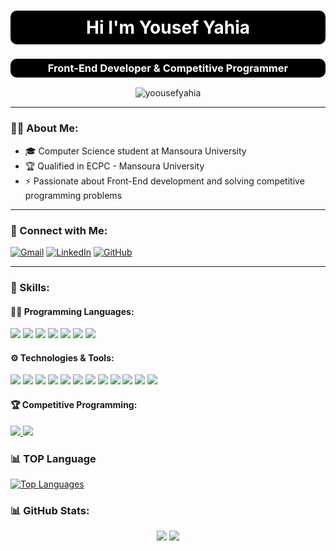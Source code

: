 <h1 align="center" style="background-color: black; padding: 10px; color: white; border-radius: 10px;">
  Hi I'm Yousef Yahia
</h1>
<h3 align="center" style="background-color: black; padding: 5px; color: white; border-radius: 10px;">
  Front-End Developer & Competitive Programmer
</h3>


<p align="center">
  <img src="https://komarev.com/ghpvc/?username=yoousefyahia&label=Profile%20Views&color=0e75b6&style=flat" alt="yoousefyahia" />
</p>

---

### 👨‍💻 About Me:
- 🎓 Computer Science student at Mansoura University
- 🏆 Qualified in ECPC - Mansoura University
- ⚡ Passionate about Front-End development and solving competitive programming problems  

---

### 🔗 Connect with Me:
[![Gmail](https://img.shields.io/badge/Gmail-D14836?style=for-the-badge&logo=gmail&logoColor=white)](mailto:yoousefyahia@gmail.com)
[![LinkedIn](https://img.shields.io/badge/LinkedIn-0077B5?style=for-the-badge&logo=linkedin&logoColor=white)](https://www.linkedin.com/in/yousefyahia74/)
[![GitHub](https://img.shields.io/badge/GitHub-333?style=for-the-badge&logo=github&logoColor=white)](https://github.com/yoousefyahia)


---

### 🚀 Skills:
#### 👨‍💻 Programming Languages:
<p>
  <img src="https://img.shields.io/badge/HTML5-%23E34F26.svg?style=for-the-badge&logo=html5&logoColor=white" />
  <img src="https://img.shields.io/badge/CSS3-%231572B6.svg?style=for-the-badge&logo=css3&logoColor=white" />
  <img src="https://img.shields.io/badge/JavaScript-%23F7DF1E.svg?style=for-the-badge&logo=javascript&logoColor=black" />
  <img src="https://img.shields.io/badge/C++-%2300599C.svg?style=for-the-badge&logo=c%2B%2B&logoColor=white" />
  <img src="https://img.shields.io/badge/TypeScript-%23007ACC.svg?style=for-the-badge&logo=typescript&logoColor=white" />
  <img src="https://img.shields.io/badge/Java-%23F7DF1E.svg?style=for-the-badge&logo=java&logoColor=white" />
  <img src="https://img.shields.io/badge/Python-%233776C6.svg?style=for-the-badge&logo=python&logoColor=white" />
</p>


#### ⚙️ Technologies & Tools:
<p>
  <img src="https://img.shields.io/badge/React-%2361DAFB.svg?style=for-the-badge&logo=react&logoColor=black" />
  <img src="https://img.shields.io/badge/TailwindCSS-%2306B6D4.svg?style=for-the-badge&logo=tailwindcss&logoColor=white" />
  <img src="https://img.shields.io/badge/Bootstrap-%237952B3.svg?style=for-the-badge&logo=bootstrap&logoColor=white" />
  <img src="https://img.shields.io/badge/Git-%23F05032.svg?style=for-the-badge&logo=git&logoColor=white" />
  <img src="https://img.shields.io/badge/GitHub-%23181717.svg?style=for-the-badge&logo=github&logoColor=white" />
  <img src="https://img.shields.io/badge/Vercel-%23000000.svg?style=for-the-badge&logo=vercel&logoColor=white" />
  <img src="https://img.shields.io/badge/Redux-%232F7B5E.svg?style=for-the-badge&logo=redux&logoColor=white" />
  <img src="https://img.shields.io/badge/Axios-%230A58E8.svg?style=for-the-badge&logo=axios&logoColor=white" />
  <img src="https://img.shields.io/badge/SASS-%23C69B8D.svg?style=for-the-badge&logo=sass&logoColor=white" />
  <img src="https://img.shields.io/badge/SCSS-%23C69B8D.svg?style=for-the-badge&logo=sass&logoColor=white" />
  <img src="https://img.shields.io/badge/Vite-%23008F70.svg?style=for-the-badge&logo=vite&logoColor=white" />
  <img src="https://img.shields.io/badge/Visual%20Studio%20Code-%23007ACC.svg?style=for-the-badge&logo=visualstudiocode&logoColor=white" />
</p>


#### 🏆 Competitive Programming:
<p>
  <a href="https://codeforces.com/profile/elmasryyousef80" target="_blank">
    <img src="https://img.shields.io/badge/Codeforces-%230092CF.svg?style=for-the-badge&logo=codeforces&logoColor=white" />
  </a>
  <a href="https://icpc.global/" target="_blank">
    <img src="https://img.shields.io/badge/ICPC-%230092CF.svg?style=for-the-badge&logo=icpc&logoColor=white" />
  </a>
</p>

<section>
  <h3>📊 TOP Language</h3>
  <a href="https://github.com/anuraghazra/github-readme-stats">
    <img src="https://github-readme-stats.vercel.app/api/top-langs/?username=yoousefyahia&layout=compact&theme=radical" alt="Top Languages" />
  </a>
</section>


### 📊 GitHub Stats:
<p align="center">
  <img src="https://github-readme-stats.vercel.app/api?username=yoousefyahia&show_icons=true&theme=tokyonight" />
  <img src="https://github-readme-streak-stats.herokuapp.com/?user=yoousefyahia&theme=tokyonight" />
</p>
